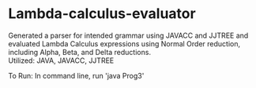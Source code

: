 # Lambda-calculus-evaluator

Generated a parser for intended grammar using JAVACC and JJTREE and evaluated Lambda Calculus expressions using Normal Order reduction, including Alpha, Beta, and Delta reductions.  
Utilized: JAVA, JAVACC, JJTREE  

To Run:
In command line, run 'java Prog3'
